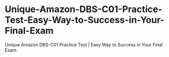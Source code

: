 # Unique-Amazon-DBS-C01-Practice-Test-Easy-Way-to-Success-in-Your-Final-Exam
Unique Amazon DBS-C01 Practice Test | Easy Way to Success in Your Final Exam
